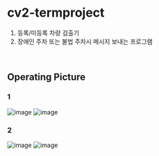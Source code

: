 # cv2-termproject
1. 등록/미등록 차량 검출기 
2. 장애인 주차 또는 불법 주차시 메시지 보내는 프로그램
<br />

## Operating Picture
### 1

![image](https://github.com/yujuhwan/cv2-termproject/assets/95038030/1f7fd35f-3bc1-45e8-b3f8-08d8d0cfceb5)
![image](https://github.com/yujuhwan/cv2-termproject/assets/95038030/70a78455-2415-4218-bc12-f3017237da8e)

### 2
![image](https://github.com/yujuhwan/cv2-termproject/assets/95038030/14a70236-077f-4569-ba64-55f9f1be3800)
![image](https://github.com/yujuhwan/cv2-termproject/assets/95038030/890534d2-addc-48de-9b68-79697da12b8c)
